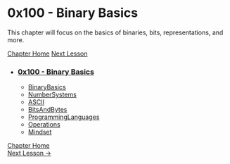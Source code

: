 # 0x100 - Binary Basics

This chapter will focus on the basics of binaries, bits, representations, and more.

[Chapter Home](0x100-BinaryBasics.md)
[Next Lesson](0x101-NumberSystems.md)

* ### [0x100 - Binary Basics](0x100-BinaryBasics)
    * [BinaryBasics](0x100-BinaryBasics/0x100-BinaryBasics.md)
    * [NumberSystems](0x100-BinaryBasics/0x101-NumberSystems.md)
    * [ASCII](0x100-BinaryBasics/0x102-ASCII.md)
    * [BitsAndBytes](0x100-BinaryBasics/0x103-BitsAndBytes.md)
    * [ProgrammingLanguages](0x100-BinaryBasics/0x104-ProgrammingLanguages.md)
    * [Operations](0x100-BinaryBasics/0x105-Operations.md)
    * [Mindset](0x100-BinaryBasics/0x106-Mindset.md)

[Chapter Home](0x100-BinaryBasics.md)  
[Next Lesson ->](0x101-NumberSystems.md)